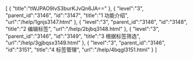 [
	{
		"title":"tWJPAO9lvS3burKJvQn6JA=="
	},
	{
		"level":"3",
		"parent_id":"3146",
		"id":"3147",
		"title":"1 功能介绍",
		"url":"/help/1gnjs3147.html"
	},
	{
		"level":"3",
		"parent_id":"3146",
		"id":"3148",
		"title":"2 编辑标签",
		"url":"/help/2bjbq3148.html"
	},
	{
		"level":"3",
		"parent_id":"3146",
		"id":"3149",
		"title":"3  根据标签筛选",
		"url":"/help/3gjbqsx3149.html"
	},
	{
		"level":"3",
		"parent_id":"3146",
		"id":"3151",
		"title":"4 标签管理",
		"url":"/help/4bqgl3151.html"
	}
]